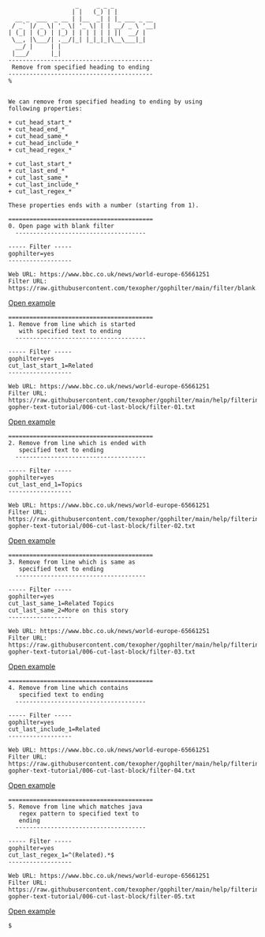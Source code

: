 ```
                   _     _ _ _            
                  | |   (_) | |           
  __ _  ___  _ __ | |__  _| | |_ ___ _ __ 
 / _` |/ _ \| '_ \| '_ \| | | __/ _ \ '__|
| (_| | (_) | |_) | | | | | | ||  __/ |   
 \__, |\___/| .__/|_| |_|_|_|\__\___|_|   
  __/ |     | |                           
 |___/      |_|                           
-----------------------------------------
 Remove from specified heading to ending
-----------------------------------------
%
```

```

We can remove from specified heading to ending by using
following properties:

+ cut_head_start_*
+ cut_head_end_*
+ cut_head_same_*
+ cut_head_include_*
+ cut_head_regex_*

+ cut_last_start_*
+ cut_last_end_*
+ cut_last_same_*
+ cut_last_include_*
+ cut_last_regex_*

These properties ends with a number (starting from 1).

=========================================
0. Open page with blank filter
  -------------------------------------

----- Filter -----
gophilter=yes
------------------

Web URL: https://www.bbc.co.uk/news/world-europe-65661251
Filter URL: https://raw.githubusercontent.com/texopher/gophilter/main/filter/blank.txt
```
[Open example](http://texopher.com/g?url=gopher://texopher.com/x/w/g/i/https_58__47__47_raw_46_githubusercontent_46_com_47_texopher_47_gophilter_47_main_47_filter_47_blank_46_txt/https_58__47__47_www_46_bbc_46_co_46_uk_47_news_47_world_45_europe_45__54__53__54__54__49__50__53__49_)

```
=========================================
1. Remove from line which is started 
   with specified text to ending
  -------------------------------------

----- Filter -----
gophilter=yes
cut_last_start_1=Related
------------------

Web URL: https://www.bbc.co.uk/news/world-europe-65661251
Filter URL: https://raw.githubusercontent.com/texopher/gophilter/main/help/filtering-gopher-text-tutorial/006-cut-last-block/filter-01.txt
```
[Open example](http://texopher.com/g?url=gopher://texopher.com/x/w/g/i/https_58__47__47_raw_46_githubusercontent_46_com_47_texopher_47_gophilter_47_main_47_help_47_filtering_45_gopher_45_text_45_tutorial_47__48__48__54__45_cut_45_last_45_block_47_filter_45__48__49__46_txt/https_58__47__47_www_46_bbc_46_co_46_uk_47_news_47_world_45_europe_45__54__53__54__54__49__50__53__49_)

```
=========================================
2. Remove from line which is ended with 
   specified text to ending
  -------------------------------------

----- Filter -----
gophilter=yes
cut_last_end_1=Topics
------------------

Web URL: https://www.bbc.co.uk/news/world-europe-65661251
Filter URL: https://raw.githubusercontent.com/texopher/gophilter/main/help/filtering-gopher-text-tutorial/006-cut-last-block/filter-02.txt
```
[Open example](http://texopher.com/g?url=gopher://texopher.com/x/w/g/i/https_58__47__47_raw_46_githubusercontent_46_com_47_texopher_47_gophilter_47_main_47_help_47_filtering_45_gopher_45_text_45_tutorial_47__48__48__54__45_cut_45_last_45_block_47_filter_45__48__50__46_txt/https_58__47__47_www_46_bbc_46_co_46_uk_47_news_47_world_45_europe_45__54__53__54__54__49__50__53__49_)

```
=========================================
3. Remove from line which is same as 
   specified text to ending
  -------------------------------------

----- Filter -----
gophilter=yes
cut_last_same_1=Related Topics
cut_last_same_2=More on this story
------------------

Web URL: https://www.bbc.co.uk/news/world-europe-65661251
Filter URL: https://raw.githubusercontent.com/texopher/gophilter/main/help/filtering-gopher-text-tutorial/006-cut-last-block/filter-03.txt
```
[Open example](http://texopher.com/g?url=gopher://texopher.com/x/w/g/i/https_58__47__47_raw_46_githubusercontent_46_com_47_texopher_47_gophilter_47_main_47_help_47_filtering_45_gopher_45_text_45_tutorial_47__48__48__54__45_cut_45_last_45_block_47_filter_45__48__51__46_txt/https_58__47__47_www_46_bbc_46_co_46_uk_47_news_47_world_45_europe_45__54__53__54__54__49__50__53__49_)

```
=========================================
4. Remove from line which contains 
   specified text to ending
  -------------------------------------

----- Filter -----
gophilter=yes
cut_last_include_1=Related
------------------

Web URL: https://www.bbc.co.uk/news/world-europe-65661251
Filter URL: https://raw.githubusercontent.com/texopher/gophilter/main/help/filtering-gopher-text-tutorial/006-cut-last-block/filter-04.txt
```
[Open example](http://texopher.com/g?url=gopher://texopher.com/x/w/g/i/https_58__47__47_raw_46_githubusercontent_46_com_47_texopher_47_gophilter_47_main_47_help_47_filtering_45_gopher_45_text_45_tutorial_47__48__48__54__45_cut_45_last_45_block_47_filter_45__48__52__46_txt/https_58__47__47_www_46_bbc_46_co_46_uk_47_news_47_world_45_europe_45__54__53__54__54__49__50__53__49_)

```
=========================================
5. Remove from line which matches java 
   regex pattern to specified text to
   ending
  -------------------------------------

----- Filter -----
gophilter=yes
cut_last_regex_1=^(Related).*$
------------------

Web URL: https://www.bbc.co.uk/news/world-europe-65661251
Filter URL: https://raw.githubusercontent.com/texopher/gophilter/main/help/filtering-gopher-text-tutorial/006-cut-last-block/filter-05.txt
```
[Open example](http://texopher.com/g?url=gopher://texopher.com/x/w/g/i/https_58__47__47_raw_46_githubusercontent_46_com_47_texopher_47_gophilter_47_main_47_help_47_filtering_45_gopher_45_text_45_tutorial_47__48__48__54__45_cut_45_last_45_block_47_filter_45__48__53__46_txt/https_58__47__47_www_46_bbc_46_co_46_uk_47_news_47_world_45_europe_45__54__53__54__54__49__50__53__49_)

```
$
```
